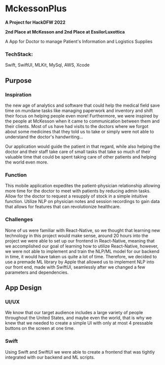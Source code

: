 # MckessonPlus

**A Project for HackDFW 2022**

**2nd Place at McKesson and 2nd Place at EssilorLuxottica**


A App for Doctor to manage Patient's Information and Logistics Supplies

### TechStack:
Swift,
SwiftUI,
MLKit,
MySql,
AWS,
Xcode

## Purpose

### Inspiration

the new age of analytics and software that could help the medical field save time on mundane tasks like managing paperwork and inventory and shift their focus on helping people even more! Furthermore, we were inspired by the people at McKesson when it came to communication between them and their clients. Most of us have had visits to the doctors where we forgot about some medicines that they told us to take or simply were not able to understand the doctor's handwriting...


Our application would guide the patient in that regard, while also helping the doctor and their staff take care of small tasks that take so much of their valuable time that could be spent taking care of other patients and helping the world even more.

### Function

This mobile application expedites the patient-physician relationship allowing more time for the doctor to meet with patients by reducing admin tasks. Allow for the doctor to request a resupply of stock in a simple intuitive function. Utilize NLP on physician notes and session recordings to gain data that allows for features that can revolutionize healthcare.

### Challenges

None of us were familiar with React-Native, so we thought that learning new technology in this project would make sense, around 20 hours into the project we were able to set up our frontend in React-Native, meaning that we accomplished our goal of learning how to utilize React-Native, however, we were not able to implement and train the NLP/ML model for our backend in time, it would have taken us quite a lot of time. Therefore, we decided to use a premade ML library by Apple that allowed us to implement NLP into our front end, made with SwiftUI, seamlessly after we changed a few parameters and dependencies.

## App Design

### UI/UX

We know that our target audience includes a large variety of people throughout the United States, and maybe even the world, that is why we knew that we needed to create a simple UI with only at most 4 pressable buttons on the screen at one time.


### Swift

Using Swift and SwiftUI we were able to create a frontend that was tightly integrated with our backend and ML scripts. 



